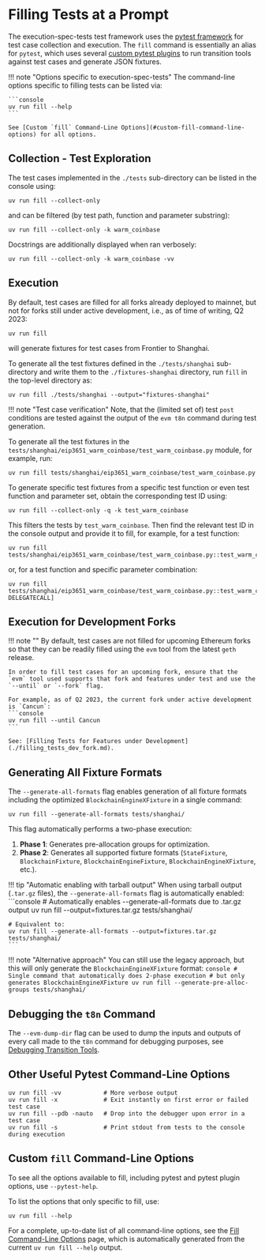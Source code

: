 # Filling Tests at a Prompt

The execution-spec-tests test framework uses the [pytest framework](https://docs.pytest.org/en/latest/) for test case collection and execution. The `fill` command is essentially an alias for `pytest`, which uses several [custom pytest plugins](../library/pytest_plugins/index.md) to run transition tools against test cases and generate JSON fixtures.

!!! note "Options specific to execution-spec-tests"
    The command-line options specific to filling tests can be listed via:

    ```console
    uv run fill --help
    ```

    See [Custom `fill` Command-Line Options](#custom-fill-command-line-options) for all options.

## Collection - Test Exploration

The test cases implemented in the `./tests` sub-directory can be listed in the console using:

```console
uv run fill --collect-only
```

and can be filtered (by test path, function and parameter substring):

```console
uv run fill --collect-only -k warm_coinbase
```

Docstrings are additionally displayed when ran verbosely:

```console
uv run fill --collect-only -k warm_coinbase -vv
```

## Execution

By default, test cases are filled for all forks already deployed to mainnet, but not for forks still under active development, i.e., as of time of writing, Q2 2023:

```console
uv run fill
```

will generate fixtures for test cases from Frontier to Shanghai.

To generate all the test fixtures defined in the `./tests/shanghai` sub-directory and write them to the `./fixtures-shanghai` directory, run `fill` in the top-level directory as:

```console
uv run fill ./tests/shanghai --output="fixtures-shanghai"
```

!!! note "Test case verification"
    Note, that the (limited set of) test `post` conditions are tested against the output of the `evm t8n` command during test generation.

To generate all the test fixtures in the `tests/shanghai/eip3651_warm_coinbase/test_warm_coinbase.py` module, for example, run:

```console
uv run fill tests/shanghai/eip3651_warm_coinbase/test_warm_coinbase.py
```

To generate specific test fixtures from a specific test function or even test function and parameter set, obtain the corresponding test ID using:

```console
uv run fill --collect-only -q -k test_warm_coinbase
```

This filters the tests by `test_warm_coinbase`. Then find the relevant test ID in the console output and provide it to fill, for example, for a test function:

```console
uv run fill tests/shanghai/eip3651_warm_coinbase/test_warm_coinbase.py::test_warm_coinbase_gas_usage
```

or, for a test function and specific parameter combination:

```console
uv run fill tests/shanghai/eip3651_warm_coinbase/test_warm_coinbase.py::test_warm_coinbase_gas_usage[fork_Paris-DELEGATECALL]
```

## Execution for Development Forks

!!! note ""
    By default, test cases are not filled for upcoming Ethereum forks so that they can be readily filled using the `evm` tool from the latest `geth` release.

    In order to fill test cases for an upcoming fork, ensure that the `evm` tool used supports that fork and features under test and use the `--until` or `--fork` flag.

    For example, as of Q2 2023, the current fork under active development is `Cancun`:
    ```console
    uv run fill --until Cancun
    ```

    See: [Filling Tests for Features under Development](./filling_tests_dev_fork.md).

## Generating All Fixture Formats

The `--generate-all-formats` flag enables generation of all fixture formats including the optimized `BlockchainEngineXFixture` in a single command:

```console
uv run fill --generate-all-formats tests/shanghai/
```

This flag automatically performs a two-phase execution:

1. **Phase 1**: Generates pre-allocation groups for optimization.
2. **Phase 2**: Generates all supported fixture formats (`StateFixture`, `BlockchainFixture`, `BlockchainEngineFixture`, `BlockchainEngineXFixture`, etc.).

!!! tip "Automatic enabling with tarball output"
    When using tarball output (`.tar.gz` files), the `--generate-all-formats` flag is automatically enabled:
    ```console
    # Automatically enables --generate-all-formats due to .tar.gz output
    uv run fill --output=fixtures.tar.gz tests/shanghai/

    # Equivalent to:
    uv run fill --generate-all-formats --output=fixtures.tar.gz tests/shanghai/
    ```

!!! note "Alternative approach"
    You can still use the legacy approach, but this will only generate the `BlockchainEngineXFixture` format:
    ```console
    # Single command that automatically does 2-phase execution
    # but only generates BlockchainEngineXFixture
    uv run fill --generate-pre-alloc-groups tests/shanghai/
    ```

## Debugging the `t8n` Command

The `--evm-dump-dir` flag can be used to dump the inputs and outputs of every call made to the `t8n` command for debugging purposes, see [Debugging Transition Tools](./debugging_t8n_tools.md).

## Other Useful Pytest Command-Line Options

```console
uv run fill -vv            # More verbose output
uv run fill -x             # Exit instantly on first error or failed test case
uv run fill --pdb -nauto   # Drop into the debugger upon error in a test case
uv run fill -s             # Print stdout from tests to the console during execution
```

## Custom `fill` Command-Line Options

To see all the options available to fill, including pytest and pytest plugin options, use `--pytest-help`.

To list the options that only specific to fill, use:

```console
uv run fill --help
```

For a complete, up-to-date list of all command-line options, see the [Fill Command-Line Options](filling_tests_command_line_options.md) page, which is automatically generated from the current `uv run fill --help` output.
